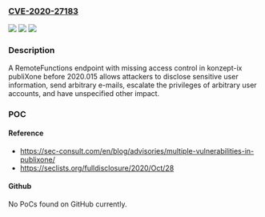 ### [CVE-2020-27183](https://cve.mitre.org/cgi-bin/cvename.cgi?name=CVE-2020-27183)
![](https://img.shields.io/static/v1?label=Product&message=n%2Fa&color=blue)
![](https://img.shields.io/static/v1?label=Version&message=n%2Fa&color=blue)
![](https://img.shields.io/static/v1?label=Vulnerability&message=n%2Fa&color=brighgreen)

### Description

A RemoteFunctions endpoint with missing access control in konzept-ix publiXone before 2020.015 allows attackers to disclose sensitive user information, send arbitrary e-mails, escalate the privileges of arbitrary user accounts, and have unspecified other impact.

### POC

#### Reference
- https://sec-consult.com/en/blog/advisories/multiple-vulnerabilities-in-publixone/
- https://seclists.org/fulldisclosure/2020/Oct/28

#### Github
No PoCs found on GitHub currently.

